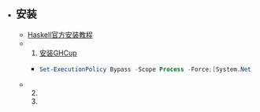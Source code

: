 - ## 安装
	- [Haskell官方安装教程](https://www.haskell.org/downloads/)
	- 1. [安装GHCup](https://www.haskell.org/ghcup/)
		- ```powershell
		  Set-ExecutionPolicy Bypass -Scope Process -Force;[System.Net.ServicePointManager]::SecurityProtocol = [System.Net.ServicePointManager]::SecurityProtocol -bor 3072;Invoke-Command -ScriptBlock ([ScriptBlock]::Create((Invoke-WebRequest https://www.haskell.org/ghcup/sh/bootstrap-haskell.ps1 -UseBasicParsing))) -ArgumentList $true
		  ```
	- 2. 
	  3.